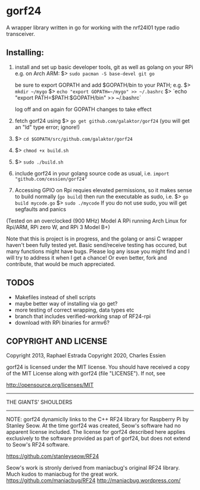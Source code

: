 # gorf24
A wrapper library written in go for working with the nrf24l01 type radio transceiver.

## Installing:

1) install and set up basic developer tools, git as well as golang on your RPi
   e.g. on Arch ARM:
   $> `sudo pacman -S base-devel git go`
   
   be sure to export GOPATH and add $GOPATH/bin to your PATH; e.g.
     $> `mkdir ~/mygo`
     $> `echo "export GOPATH=~/mygo" >> ~/.bashrc`
     $> `echo "export PATH=$PATH:$GOPATH/bin" >> ~/.bashrc`
   
   log off and on again for GOPATH changes to take effect
   
2) fetch gorf24 using 
   $> `go get github.com/galaktor/gorf24` (you will get an "ld" type error; ignore!)
3) $> `cd $GOPATH/src/github.com/galaktor/gorf24`
4) $> `chmod +x build.sh`
5) $> `sudo ./build.sh`
6) include gorf24 in your golang source code as usual, i.e. `import "github.com/cessien/gorf24"`
7) Accessing GPIO on Rpi requies elevated permissions, so it makes sense to build normally (`go build`)
   then run the executable as sudo, i.e.
   $> `go build mycode.go`
   $> `sudo ./mycode`
   If you do not use sudo, you will get segfaults and panics

(Tested on an overclocked (900 MHz) Model A RPi running Arch Linux for Rpi/ARM, RPi zero W, and RPi 3 Model B+)

Note that this is project is in progress, and the golang or ansi C wrapper haven't been fully tested yet.
Basic send/receive testing has occured, but many functions might have bugs.
Please log any issue you might find and I will try to address it when I get a chance!
Or even better, fork and contribute, that would be much appreciated.


## TODOS
* Makefiles instead of shell scripts
* maybe better way of installing via go get?
* more testing of correct wrapping, data types etc
* branch that includes verified-working snap of RF24-rpi
* download with RPi binaries for armv6?


##  COPYRIGHT AND LICENSE

Copyright 2013, Raphael Estrada
Copyright 2020, Charles Essien

gorf24 is licensed under the MIT license.
You should have received a copy of the MIT License along
with gorf24 (file "LICENSE"). If not, see 

<http://opensource.org/licenses/MIT>


**************************
  THE GIANTS' SHOULDERS
**************************

NOTE: gorf24 dynamiclly links to the C++ RF24 library for Raspberry
Pi by Stanley Seow. At the time gorf24 was created, Seow's software
had no apparent license included. The license for gorf24 described
here applies exclusively to the software provided as part of gorf24,
but does not extend to Seow's RF24 software.

https://github.com/stanleyseow/RF24

Seow's work is stronly derived from maniacbug's original RF24 library.
Much kudos to maniacbug for the great work.
https://github.com/maniacbug/RF24
http://maniacbug.wordpress.com/


